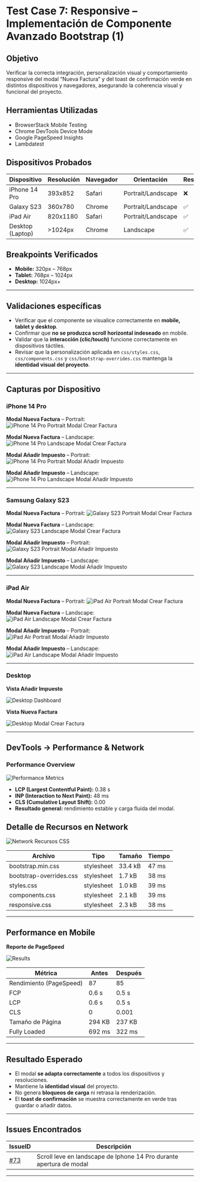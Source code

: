 # Test Case 7: Responsive – Implementación de Componente Avanzado Bootstrap (1)

## Objetivo
Verificar la correcta integración, personalización visual y comportamiento responsive del modal “Nueva Factura” y del toast de confirmación verde en distintos dispositivos y navegadores, asegurando la coherencia visual y funcional del proyecto.
 

## Herramientas Utilizadas
- BrowserStack Mobile Testing  
- Chrome DevTools Device Mode  
- Google PageSpeed Insights 
- Lambdatest

## Dispositivos Probados
| Dispositivo       | Resolución | Navegador | Orientación         | Resultado |
|-------------------|------------|-----------|---------------------|-----------|
| iPhone 14 Pro     | 393x852    | Safari    | Portrait/Landscape  | ❌ |
| Galaxy S23        | 360x780    | Chrome    | Portrait/Landscape  | ✅ |
| iPad Air          | 820x1180   | Safari    | Portrait/Landscape  | ✅ |
| Desktop (Laptop)  | >1024px    | Chrome    | Landscape           | ✅ |

## Breakpoints Verificados
- **Mobile:** 320px – 768px  
- **Tablet:** 768px – 1024px  
- **Desktop:** 1024px+  

---

## Validaciones específicas
- Verificar que el componente se visualice correctamente en **mobile, tablet y desktop**.  
- Confirmar que **no se produzca scroll horizontal indeseado** en mobile.  
- Validar que la **interacción (clic/touch)** funcione correctamente en dispositivos táctiles.  
- Revisar que la personalización aplicada en `css/styles.css`, `css/components.css` y `css/bootstrap-overrides.css` mantenga la **identidad visual del proyecto**.  

---

## Capturas por Dispositivo

### iPhone 14 Pro
**Modal Nueva Factura**
 – Portrait:
![iPhone 14 Pro Portrait Modal Crear Factura](../screenshots/14pro_CrearF_portair.png)

**Modal Nueva Factura**
 – Landscape:
![iPhone 14 Pro Landscape Modal Crear Factura](../screenshots/14pro_CrearF_landscape.png)

**Modal Añadir Impuesto** 
– Portrait:
![iPhone 14 Pro Portrait Modal Añadir Impuesto](../screenshots/14pro_AImp_portair.png)

**Modal Añadir Impuesto**
 – Landscape:
![iPhone 14 Pro Landscape Modal Añadir Impuesto](../screenshots/14pro_AImp_landscape.png)

---

### Samsung Galaxy S23
**Modal Nueva Factura**
 – Portrait:
![Galaxy S23 Portrait Modal Crear Factura](../screenshots/S22_CrearF_Portair.png)

**Modal Nueva Factura**
 – Landscape:
![Galaxy S23 Landscape Modal Crear Factura](../screenshots/S22_CrearF_landscape.png)

**Modal Añadir Impuesto**
 – Portrait:
![Galaxy S23 Portrait Modal Añadir Impuesto](../screenshots/S22_AImp_Portair.png)

**Modal Añadir Impuesto**
– Landscape:
![Galaxy S23 Landscape Modal Añadir Impuesto](../screenshots/S22_AImp_landspape.png)

---

### iPad Air
**Modal Nueva Factura**
– Portrait:
![iPad Air Portrait Modal Crear Factura](../screenshots/Ipad_Air_Factura_Portairt.png)

**Modal Nueva Factura**
 – Landscape:
![iPad Air Landscape Modal Crear Factura](../screenshots/Ipad_Air_Factura_landscape2.png)

**Modal Añadir Impuesto**
 – Portrait:
![iPad Air Portrait Modal Añadir Impuesto](../screenshots/Ipad_Air_Portair_Aimp1.png)

**Modal Añadir Impuesto**
 – Landscape:
![iPad Air Landscape Modal Añadir Impuesto](../screenshots/Ipad_Air_Aimp_landscape.png)

---

### Desktop
**Vista Añadir Impuesto**

![Desktop Dashboard](../screenshots/Chorme_Destokp.png)

**Vista Nueva Factura**

![Desktop Modal Crear Factura](../screenshots/Chorme_Destokp_2.png)

---

## DevTools → Performance & Network

### Performance Overview

![Performance Metrics](../screenshots/Perfomance_metrica_f.png)

- **LCP (Largest Contentful Paint):** 0.38 s  
- **INP (Interaction to Next Paint):** 48 ms 
- **CLS (Cumulative Layout Shift):** 0.00  
- **Resultado general:** rendimiento estable y carga fluida del modal.

## Detalle de Recursos en Network
![Network Recursos CSS](../screenshots/Performance_Css_Js.png)

| Archivo | Tipo | Tamaño | Tiempo |
|----------|------|--------|--------|
| bootstrap.min.css | stylesheet | 33.4 kB | 47 ms |
| bootstrap-overrides.css | stylesheet | 1.7 kB | 38 ms |
| styles.css | stylesheet | 1.0 kB | 39 ms |
| components.css | stylesheet | 2.1 kB | 39 ms |
| responsive.css | stylesheet | 2.3 kB | 38 ms |

---

## Performance en Mobile
 **Reporte de PageSpeed**  

![Results](../screenshots/Metricas_PageSpeed.jpg)  

| Métrica | Antes | Después |
|----------|--------|----------|
| Rendimiento (PageSpeed) | 87 | 85 |
| FCP | 0.6 s | 0.5 s |
| LCP | 0.6 s | 0.5 s |
| CLS | 0     | 0.001 |
| Tamaño de Página | 294 KB | 237 KB |
| Fully Loaded | 692 ms | 322 ms |

---

## Resultado Esperado
- El modal **se adapta correctamente** a todos los dispositivos y resoluciones.  
- Mantiene la **identidad visual** del proyecto.  
- No genera **bloqueos de carga** ni retrasa la renderización.  
- El **toast de confirmación** se muestra correctamente en verde tras guardar o añadir datos.

---

## Issues Encontrados
| IssueID | Descripción |
|----------|-------------|
| [#73](https://github.com/ramiromarcosmorales/emiti-web/issues/73) | Scroll leve en landscape de Iphone 14 Pro durante apertura de modal |

---
